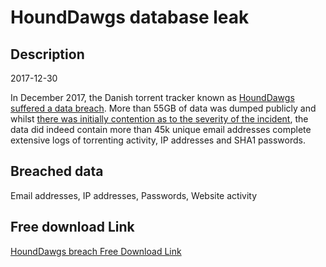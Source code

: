 # HoundDawgs database leak

## Description

2017-12-30

In December 2017, the Danish torrent tracker known as <a href="https://torrentfreak.com/popular-danish-torrent-tracker-shuts-down-after-hack-180102/" target="_blank" rel="noopener">HoundDawgs suffered a data breach</a>. More than 55GB of data was dumped publicly and whilst <a href="https://www.flashback.org/p62770812" target="_blank" rel="noopener">there was initially contention as to the severity of the incident</a>, the data did indeed contain more than 45k unique email addresses complete extensive logs of torrenting activity, IP addresses and SHA1 passwords.

## Breached data

Email addresses, IP addresses, Passwords, Website activity

## Free download Link

[HoundDawgs breach Free Download Link](https://tinyurl.com/2b2k277t)